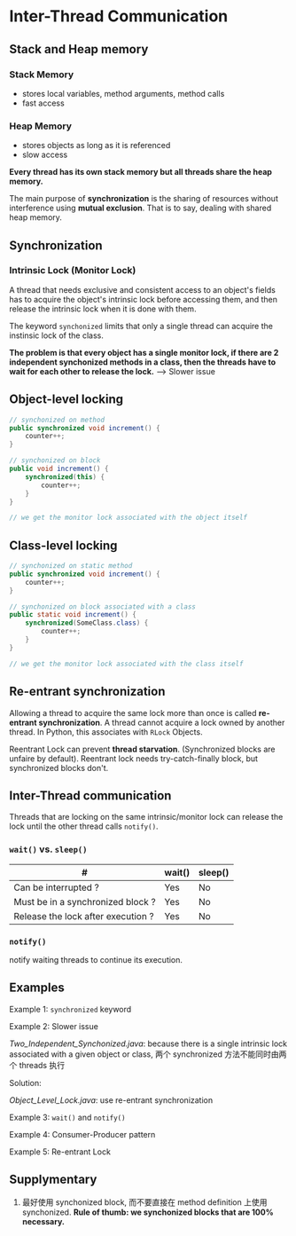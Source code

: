 # Inter-Thread Communication

## Stack and Heap memory

### Stack Memory

* stores local variables, method arguments, method calls
* fast access

### Heap Memory

* stores objects as long as it is referenced
* slow access

**Every thread has its own stack memory but all threads share the heap memory.**

The main purpose of **synchronization** is the sharing of resources without interference using **mutual exclusion**. That is to say, dealing with shared heap memory.


## Synchronization

### Intrinsic Lock (Monitor Lock)

A thread that needs exclusive and consistent access to an object's fields has to acquire the object's intrinsic lock before accessing them, and then release the intrinsic lock when it is done with them.

The keyword `synchonized` limits that only a single thread can acquire the instinsic lock of the class.

**The problem is that every object has a single monitor lock, if there are 2 independent synchonized methods in a class, then the threads have to wait for each other to release the lock.** --> Slower issue


## Object-level locking

```java
// synchonized on method
public synchronized void increment() {
    counter++;
}

// synchonized on block
public void increment() {
    synchronized(this) {
        counter++;
    }
}

// we get the monitor lock associated with the object itself

```

## Class-level locking

```java
// synchonized on static method
public synchronized void increment() {
    counter++;
}

// synchonized on block associated with a class
public static void increment() {
    synchronized(SomeClass.class) {
        counter++;
    }
}

// we get the monitor lock associated with the class itself

```

## Re-entrant synchronization

Allowing a thread to acquire the same lock more than once is called **re-entrant synchronization**. A thread cannot acquire a lock owned by another thread. In Python, this associates with `RLock` Objects.

Reentrant Lock can prevent **thread starvation**. (Synchronized blocks are unfaire by default). Reentrant lock needs try-catch-finally block, but synchronized blocks don't.


## Inter-Thread communication

Threads that are locking on the same intrinsic/monitor lock can release the lock until the other thread calls `notify()`.

### `wait()` vs. `sleep()`

| # |  wait()  |  sleep()  |
| - | -------- | --------- |
| Can be interrupted ? | Yes | No |
| Must be in a synchronized block ? | Yes | No |
| Release the lock after execution ? | Yes | No |

### `notify()`

notify waiting threads to continue its execution.




## Examples

Example 1: `synchronized` keyword

Example 2: Slower issue

*Two_Independent_Synchonized.java*: because there is a single intrinsic lock associated with a given object or class, 两个 synchronized 方法不能同时由两个 threads 执行

Solution: 

*Object_Level_Lock.java*: use re-entrant synchronization

Example 3: `wait()` and `notify()`

Example 4: Consumer-Producer pattern

Example 5: Re-entrant Lock


## Supplymentary

1. 最好使用 synchonized block, 而不要直接在 method definition 上使用 synchonized. **Rule of thumb: we synchonized blocks that are 100% necessary.**



